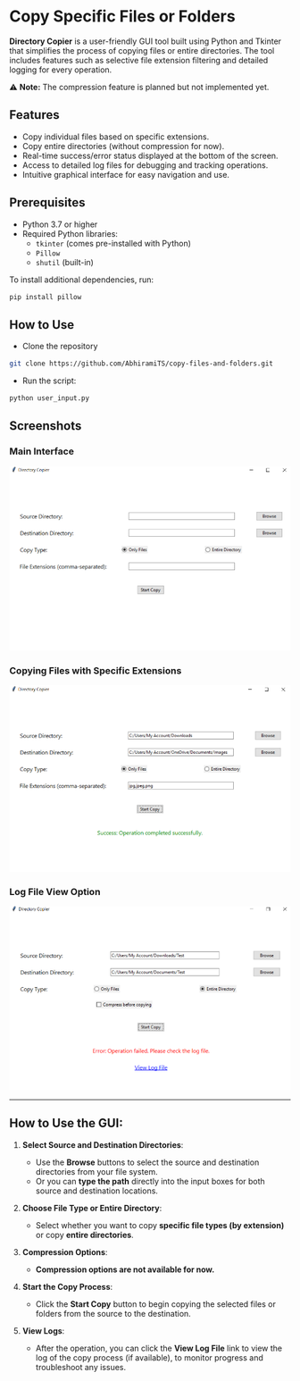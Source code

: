 # Copy Specific Files or Folders
**Directory Copier** is a user-friendly GUI tool built using Python and Tkinter that simplifies the process of copying files or entire directories. The tool includes features such as selective file extension filtering and detailed logging for every operation. 

⚠ **Note:** The compression feature is planned but not implemented yet.

## Features

- Copy individual files based on specific extensions.
- Copy entire directories (without compression for now).
- Real-time success/error status displayed at the bottom of the screen.
- Access to detailed log files for debugging and tracking operations.
- Intuitive graphical interface for easy navigation and use.

## Prerequisites

- Python 3.7 or higher
- Required Python libraries:
  - `tkinter` (comes pre-installed with Python)
  - `Pillow`
  - `shutil` (built-in)
  
To install additional dependencies, run:
```bash
pip install pillow
```

## How to Use
- Clone the repository
```bash
git clone https://github.com/AbhiramiTS/copy-files-and-folders.git
```

- Run the script:
```bash
python user_input.py
```

## Screenshots

### Main Interface
![Main Interface](images/screenshot1.PNG)

### Copying Files with Specific Extensions
![Copying Files with Specific Extensions](images/screenshot2.PNG)

### Log File View Option
![Log File View Option](images/screenshot3.PNG)

---

## How to Use the GUI:

1. **Select Source and Destination Directories**:
   - Use the **Browse** buttons to select the source and destination directories from your file system.
   - Or you can **type the path** directly into the input boxes for both source and destination locations.

2. **Choose File Type or Entire Directory**:
   - Select whether you want to copy **specific file types (by extension)** or copy **entire directories**.

3. **Compression Options**:
   - **Compression options are not available for now.**

4. **Start the Copy Process**:
   - Click the **Start Copy** button to begin copying the selected files or folders from the source to the destination.

5. **View Logs**:
   - After the operation, you can click the **View Log File** link to view the log of the copy process (if available), to monitor progress and troubleshoot any issues.



